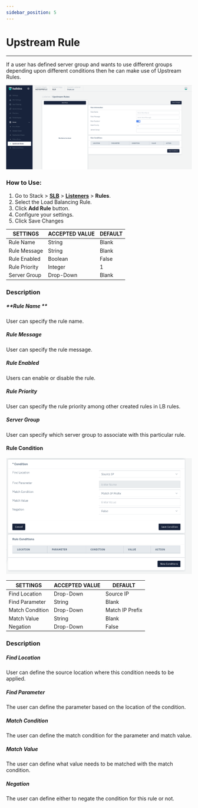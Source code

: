 ```yaml
---
sidebar_position: 5
---
```


# Upstream Rule

---

If a user has defined server group and wants to use different groups depending upon different conditions then he can make use of Upstream Rules.

![Upstream rule](/img/adc/v2/upstream.png)

### How to Use:

1. Go to Stack > [**SLB**](/adc/docs) > [**Listeners**](../../listeners/) > **Rules**.
2. Select the Load Balancing Rule.
3. Click **Add Rule** button.
4. Configure your settings. 
5. Click Save Changes

| SETTINGS       | ACCEPTED VALUE | DEFAULT |
|----------------|----------------|---------|
| Rule Name      | String         | Blank   |
| Rule Message   | String         | Blank   |
| Rule Enabled   | Boolean        | False   |
| Rule Priority  | Integer        | 1       |
| Server Group   | Drop-Down      | Blank   |

### Description

##### **Rule Name **

User can specify the rule name.

##### **Rule Message**

User can specify the rule message.

##### **Rule Enabled**

Users can enable or disable the rule.

##### **Rule Priority**

User can specify the rule priority among other created rules in LB rules.

##### **Server Group**

User can specify which server group to associate with this particular rule.

#### **Rule Condition**

![Upstream rule](/img/adc/v2/upstreamrule1.png)

| SETTINGS        | ACCEPTED VALUE | DEFAULT         |
|-----------------|----------------|-----------------|
| Find Location   | Drop-Down      | Source IP       |
| Find Parameter  | String         | Blank           |
| Match Condition | Drop-Down      | Match IP Prefix |
| Match Value     | String         | Blank           |
| Negation        | Drop-Down      | False           |

### Description

##### **Find Location**

User can define the source location where this condition needs to be applied.

##### **Find Parameter**

The user can define the parameter based on the location of the condition.

##### **Match Condition**

The user can define the match condition for the parameter and match value.

##### **Match Value**

The user can define what value needs to be matched with the match condition.

##### **Negation**

The user can define either to negate the condition for this rule or not.